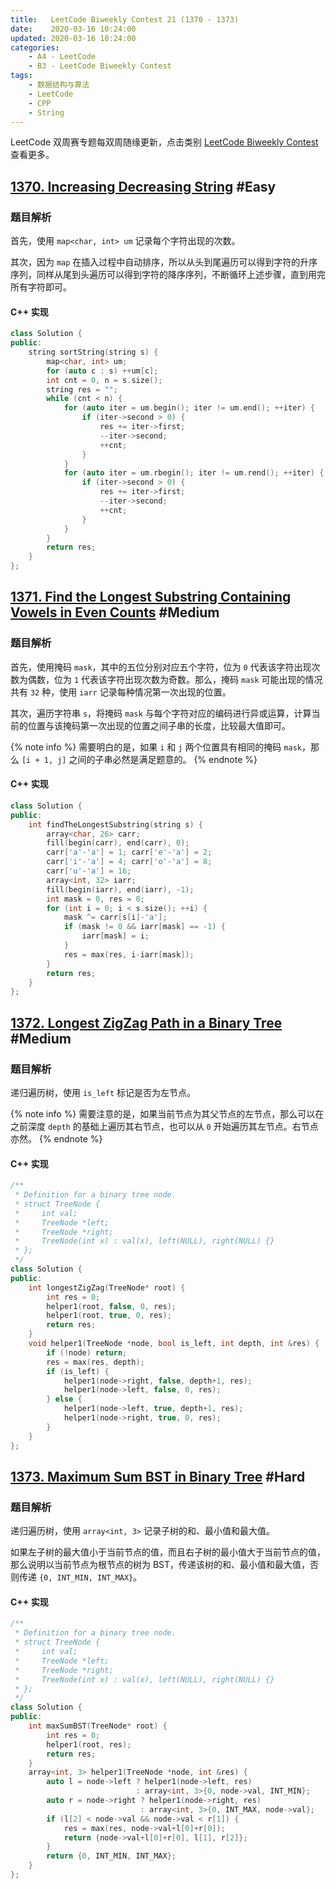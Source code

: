 ```yaml
---
title:   LeetCode Biweekly Contest 21 (1370 - 1373)
date:    2020-03-16 10:24:00
updated: 2020-03-16 10:24:00
categories:
    - A4 - LeetCode
    - B3 - LeetCode Biweekly Contest
tags:
    - 数据结构与算法
    - LeetCode
    - CPP
    - String
---
```


LeetCode 双周赛专题每双周随缘更新，点击类别 [LeetCode Biweekly Contest](/categories/LeetCode-Biweekly-Contest/) 查看更多。

<!-- more -->

## [1370. Increasing Decreasing String](https://leetcode.com/contest/biweekly-contest-21/problems/increasing-decreasing-string/) #Easy

### 题目解析

首先，使用 `map<char, int> um` 记录每个字符出现的次数。

其次，因为 `map` 在插入过程中自动排序，所以从头到尾遍历可以得到字符的升序序列，同样从尾到头遍历可以得到字符的降序序列，不断循环上述步骤，直到用完所有字符即可。

#### C++ 实现

```cpp
class Solution {
public:
    string sortString(string s) {
        map<char, int> um;
        for (auto c : s) ++um[c];
        int cnt = 0, n = s.size();
        string res = "";
        while (cnt < n) {
            for (auto iter = um.begin(); iter != um.end(); ++iter) {
                if (iter->second > 0) {
                    res += iter->first;
                    --iter->second;
                    ++cnt;
                }
            }
            for (auto iter = um.rbegin(); iter != um.rend(); ++iter) {
                if (iter->second > 0) {
                    res += iter->first;
                    --iter->second;
                    ++cnt;
                }
            }
        }
        return res;
    }
};
```

## [1371. Find the Longest Substring Containing Vowels in Even Counts](https://leetcode.com/contest/biweekly-contest-21/problems/find-the-longest-substring-containing-vowels-in-even-counts/) #Medium

### 题目解析

首先，使用掩码 `mask`，其中的五位分别对应五个字符，位为 `0` 代表该字符出现次数为偶数，位为 `1` 代表该字符出现次数为奇数。那么，掩码 `mask` 可能出现的情况共有 `32` 种，使用 `iarr` 记录每种情况第一次出现的位置。

其次，遍历字符串 `s`，将掩码 `mask` 与每个字符对应的编码进行异或运算，计算当前的位置与该掩码第一次出现的位置之间子串的长度，比较最大值即可。

{% note info %}
需要明白的是，如果 `i` 和 `j` 两个位置具有相同的掩码 `mask`，那么 `[i + 1, j]` 之间的子串必然是满足题意的。
{% endnote %}

#### C++ 实现

```cpp
class Solution {
public:
    int findTheLongestSubstring(string s) {
        array<char, 26> carr;
        fill(begin(carr), end(carr), 0);
        carr['a'-'a'] = 1; carr['e'-'a'] = 2;
        carr['i'-'a'] = 4; carr['o'-'a'] = 8;
        carr['u'-'a'] = 16;
        array<int, 32> iarr;
        fill(begin(iarr), end(iarr), -1);
        int mask = 0, res = 0;
        for (int i = 0; i < s.size(); ++i) {
            mask ^= carr[s[i]-'a'];
            if (mask != 0 && iarr[mask] == -1) {
                iarr[mask] = i;
            }
            res = max(res, i-iarr[mask]);
        }
        return res;
    }
};
```

## [1372. Longest ZigZag Path in a Binary Tree](https://leetcode.com/contest/biweekly-contest-21/problems/longest-zigzag-path-in-a-binary-tree/) #Medium

### 题目解析

递归遍历树，使用 `is_left` 标记是否为左节点。

{% note info %}
需要注意的是，如果当前节点为其父节点的左节点，那么可以在之前深度 `depth` 的基础上遍历其右节点，也可以从 `0` 开始遍历其左节点。右节点亦然。
{% endnote %}

#### C++ 实现

```cpp
/**
 * Definition for a binary tree node.
 * struct TreeNode {
 *     int val;
 *     TreeNode *left;
 *     TreeNode *right;
 *     TreeNode(int x) : val(x), left(NULL), right(NULL) {}
 * };
 */
class Solution {
public:
    int longestZigZag(TreeNode* root) {
        int res = 0;
        helper1(root, false, 0, res);
        helper1(root, true, 0, res);
        return res;
    }
    void helper1(TreeNode *node, bool is_left, int depth, int &res) {
        if (!node) return;
        res = max(res, depth);
        if (is_left) {
            helper1(node->right, false, depth+1, res);
            helper1(node->left, false, 0, res);
        } else {
            helper1(node->left, true, depth+1, res);
            helper1(node->right, true, 0, res);
        }
    }
};
```

## [1373. Maximum Sum BST in Binary Tree](https://leetcode.com/contest/biweekly-contest-21/problems/maximum-sum-bst-in-binary-tree/) #Hard

### 题目解析

递归遍历树，使用 `array<int, 3>` 记录子树的和、最小值和最大值。

如果左子树的最大值小于当前节点的值，而且右子树的最小值大于当前节点的值，那么说明以当前节点为根节点的树为 BST，传递该树的和、最小值和最大值，否则传递 `{0, INT_MIN, INT_MAX}`。

#### C++ 实现

```cpp
/**
 * Definition for a binary tree node.
 * struct TreeNode {
 *     int val;
 *     TreeNode *left;
 *     TreeNode *right;
 *     TreeNode(int x) : val(x), left(NULL), right(NULL) {}
 * };
 */
class Solution {
public:
    int maxSumBST(TreeNode* root) {
        int res = 0;
        helper1(root, res);
        return res;
    }
    array<int, 3> helper1(TreeNode *node, int &res) {
        auto l = node->left ? helper1(node->left, res)
                            : array<int, 3>{0, node->val, INT_MIN};
        auto r = node->right ? helper1(node->right, res)
                             : array<int, 3>{0, INT_MAX, node->val};
        if (l[2] < node->val && node->val < r[1]) {
            res = max(res, node->val+l[0]+r[0]);
            return {node->val+l[0]+r[0], l[1], r[2]};
        }
        return {0, INT_MIN, INT_MAX};
    }
};
```
